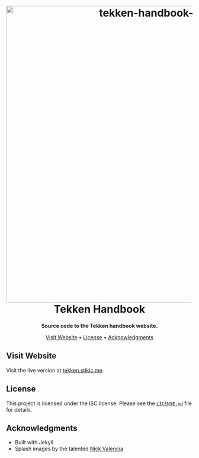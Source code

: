 <h1 align="center">
  <br>
  <img src="https://i.imgur.com/JnQauTs.png" alt="tekken-handbook-logo" width="800"></a>
  <br>
    Tekken Handbook
  <br>
</h1>

<p align=center>
  <b> Source code to the Tekken handbook website. </b>
</p>

<p align="center">
  <a href="#view">Visit Website</a> •
  <a href="#license">License</a> •
  <a href="#acknowledgments">Acknowledgments</a>
</p>

## Visit Website
Visit the live version at [tekken.stikic.me](https://tekken.stikic.me).

## License
This project is licensed under the ISC license. Please see the [`LICENSE.md`](LICENSE.md)
file for details.

## Acknowledgments
* Built with Jekyll
* Splash images by the talented [Nick Valencia](https://twitter.com/NickVal33181359)

